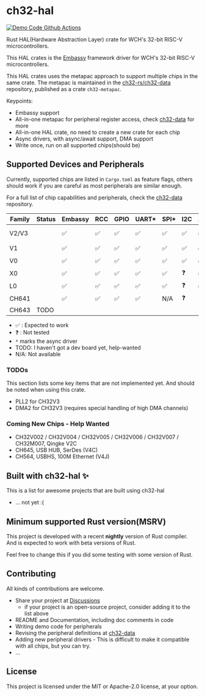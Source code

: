# ch32-hal

[![Demo Code Github Actions][badge-actions]][actions-build]

[badge-actions]: https://img.shields.io/github/actions/workflow/status/ch32-rs/ch32-hal/build.yml?style=for-the-badge&label=Demo%20Code%20Build
[actions-build]: https://github.com/ch32-rs/ch32-hal/actions/workflows/build.yml

Rust HAL(Hardware Abstraction Layer) crate for WCH's 32-bit RISC-V microcontrollers.

This HAL crates is the [Embassy](https://github.com/embassy-rs/embassy) framework driver for WCH's 32-bit RISC-V microcontrollers.

This HAL crates uses the metapac approach to support multiple chips in the same crate.
The metapac is maintained in the [ch32-rs/ch32-data](https://github.com/ch32-rs/ch32-data) repository, published as a crate `ch32-metapac`.

Keypoints:

- Embassy support
- All-in-one metapac for peripheral register access, check [ch32-data](https://github.com/ch32-rs/ch32-data) for more
- All-in-one HAL crate, no need to create a new crate for each chip
- Async drivers, with async/await support, DMA support
- Write once, run on all supported chips(should be)

## Supported Devices and Peripherals

Currently, supported chips are listed in `Cargo.toml` as feature flags,
others should work if you are careful as most peripherals are similar enough.

For a full list of chip capabilities and peripherals, check the [ch32-data](https://github.com/ch32-rs/ch32-data) repository.

| Family | Status | Embassy | RCC | GPIO | UART*| SPI*| I2C | ADC | Timer(PWM) | EXTI*| RTC | DMA*| Delay | Others |
|--------|--------|---------|-----|------|------|-----|-----|-----|------------|------|-----|-----|-------| ------ |
| V2/V3  |        | ✅      | ✅  | ✅   | ✅   | ✅  | ✅  | ✅  | ✅         | ✅   |     | ✅  |       | RNG, SDIO |
| V1     |        | ✅      | ✅  | ✅   | ✅   | ✅  | ✅  | ✅  | ✅         | ❓   |     | ❓  | ✅    | |
| V0     |        | ✅      | ✅  | ✅   | ✅   | ✅  | ✅  | ✅  | ✅         | ❓   |     | ❓  | ✅    | |
| X0     |        | ✅      | ✅  | ✅   | ✅   | ✅  | ❓  | ✅  | ✅         | ✅   |     | ✅  |       | |
| L0     |        | ✅      | ✅  | ✅   | ✅   | ✅  | ❓  | ✅  | ✅         | ❓   |     | ❓  |       | |
| CH641  |        | ✅      | ✅  | ✅   | ✅   | N/A | ❓  | ❓  | ❓         | ❓   |     | ❓  | ✅    | |
| CH643  | TODO   |         |     |      |      |     |     |     |            |      |     |     |       | |

- ✅ : Expected to work
- ❓ : Not tested
- `*` marks the async driver
- TODO: I haven't got a dev board yet, help-wanted
- N/A: Not available

### TODOs

This section lists some key items that are not implemented yet. And should be noted when using this crate.

- PLL2 for CH32V3
- DMA2 for CH32V3 (requires special handling of high DMA channels)

### Coming New Chips - Help Wanted

- CH32V002 / CH32V004 / CH32V005 / CH32V006 / CH32V007 / CH32M007, Qingke V2C
- CH645, USB HUB, SerDes (V4C)
- CH564, USBHS, 100M Ethernet (V4J)

## Built with ch32-hal ✨

This is a list for awesome projects that are built using ch32-hal

- ... not yet :(

## Minimum supported Rust version(MSRV)

This project is developed with a recent **nightly** version of Rust compiler. And is expected to work with beta versions of Rust.

Feel free to change this if you did some testing with some version of Rust.

## Contributing

All kinds of contributions are welcome.

- Share your project at [Discussions](https://github.com/ch32-rs/ch32-hal/discussions)
  - if your project is an open-source project, consider adding it to the list above
- README and Documentation, including doc comments in code
- Writing demo code for peripherals
- Revising the peripheral definitions at [ch32-data](https://github.com/ch32-rs/ch32-data)
- Adding new peripheral drivers - This is difficult to make it compatible with all chips, but you can try.
- ...

## License

This project is licensed under the MIT or Apache-2.0 license, at your option.
